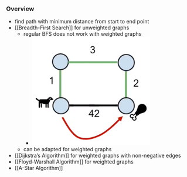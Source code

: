 ### Overview
+ find path with minimum distance from start to end point
+ [[Breadth-First Search]] for unweighted graphs
	+ regular BFS does not work with weighted graphs
		+ ![](../../../../z_images/Pasted%20image%2020231003135058.png)
	+ can be adapted for weighted graphs
+ [[Dijkstra’s Algorithm]] for weighted graphs with non-negative edges
+ [[Floyd-Warshall Algorithm]] for weighted graphs
+ [[A-Star Algorithm]]